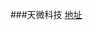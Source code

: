 ###天微科技
[地址](https://mirror.ghproxy.com/https://raw.githubusercontent.com/vcloudc/tvbox/main/tw/api.json)
